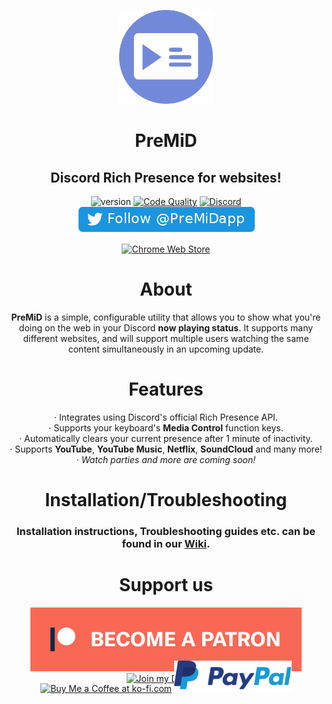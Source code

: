 
<div align="center">

<img src=".github/Logo.png" width="150px" draggable="false"><br>

# PreMiD

## Discord Rich Presence for websites!

![version](https://img.shields.io/badge/Version-2.0-brightgreen.svg?style=for-the-badge)
[![Code Quality](https://img.shields.io/codacy/grade/832995dd22a2428ba9d280ce1adefb87/master.svg?style=for-the-badge)](https://www.codacy.com/project/Timeraa/PreMiD/dashboard?utm_source=github.com&utm_medium=referral&utm_content=PreMiD/PreMiD&utm_campaign=Badge_Grade_Dashboard&branchId=10584370)
[![Discord](https://img.shields.io/discord/493130730549805057.svg?style=for-the-badge)](https://discord.gg/WvfVZ8T)
[![Follow us on Twitter](.github/premidfollowbutton2.png)](https://twitter.com/PreMiDapp)

[![Chrome Web Store](https://img.shields.io/chrome-web-store/d/agjnjboanicjcpenljmaaigopkgdnihi.svg?label=Chrome&logo=google%20chrome&logoColor=white&colorA=4285F4&style=for-the-badge)](https://chrome.google.com/webstore/detail/premid/agjnjboanicjcpenljmaaigopkgdnihi)

# About

**PreMiD** is a simple, configurable utility that allows you to show what you're doing on the web in your Discord **now playing status**. It supports many different websites, and will support multiple users watching the same content simultaneously in an upcoming update.

# Features

· Integrates using Discord's official Rich Presence API.<br>
· Supports your keyboard's **Media Control** function keys.<br>
· Automatically clears your current presence after 1 minute of inactivity.<br>
· Supports **YouTube**, **YouTube Music**, **Netflix**, **SoundCloud** and many more!<br>
· _Watch parties and more are coming soon!_

# Installation/Troubleshooting

### Installation instructions, Troubleshooting guides etc. can be found in our [**Wiki**](https://wiki.premid.app).

# Support us

  <div style="height:75px">
    <a target="_blank" href="https://www.patreon.com/bePatron?u=4610890" data-patreon-widget-type="become-patron-button">
      <img src=".github/Patreon.png" draggable="false" alt="Support me on Patreon!">
    </a>
    <a target="_blank" href="https://discord.gg/WvfVZ8T" title="Join our Discord!">
      <img draggable="false" src="https://discordapp.com/api/guilds/493130730549805057/widget.png?style=banner2" draggable="false" alt="Join my Discord!">
    </a>
  </div>
  <div style="margin-top:10px; height: 50px">
    <a target="_blank" href="https://ko-fi.com/E1E1HLLE">
      <img draggable="false" src='https://az743702.vo.msecnd.net/cdn/kofi1.png?v=0' alt='Buy Me a Coffee at ko-fi.com' /></a>
    <a target="_blank" href="https://www.paypal.com/cgi-bin/webscr?cmd=_s-xclick&hosted_button_id=ZU8Q766ACS2WS&lc=US">
      <img height="100%" src=".github/PayPal.svg" draggable="false" alt="PayPal">
    </a>
  </div>
</div>
